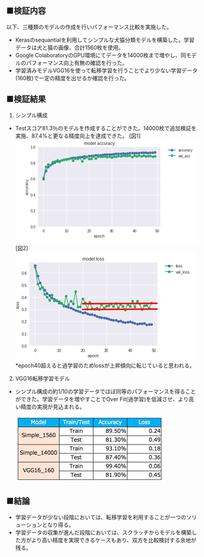 
## ■検証内容
以下、三種類のモデルの作成を行いパフォーマンス比較を実施した。
- Kerasのsequantialを利用してシンプルな犬猫分類モデルを構築した。学習データは犬と猫の画像、合計1560枚を使用。
- Google ColaboratoryのGPU環境にてデータを14000枚まで増やし、同モデルのパフォーマンス向上有無の確認を行った。
- 学習済みモデルVGG16を使って転移学習を行うことでより少ない学習データ(160枚)で一定の精度を出せるか確認を行った。

## ■検証結果
1. シンプル構成
- Testスコア81.3％のモデルを作成することができた。14000枚で追加検証を実施、87.4%と更なる精度向上を達成できた。
[図1]
![img](https://github.com/tkshim/Picture/blob/master/keras_accuracy.png)
[図2]
![img](https://github.com/tkshim/Picture/blob/master/keras_loss.png)
*epoch40超えると過学習のためlossが上昇傾向に転じていると思われる。

2. VGG16転移学習モデル
- シンプル構成の約1/10の学習データでほぼ同等のパフォーマンスを得ることができた。学習データを増やすことでOver Fit(過学習)を低減させ、より高い精度の実現が見込まれる。

  ![img](https://github.com/tkshim/Picture/blob/master/keras_performance_hikaku.png)

## ■結論
- 学習データが少ない段階においては、転移学習を利用することが一つのソリューションとなり得る。
- 学習データの収集が進んだ段階においては、スクラッチからモデルを構築した方がより高い精度を実現できるケースもあり、双方を比較検討する余地が残る。
